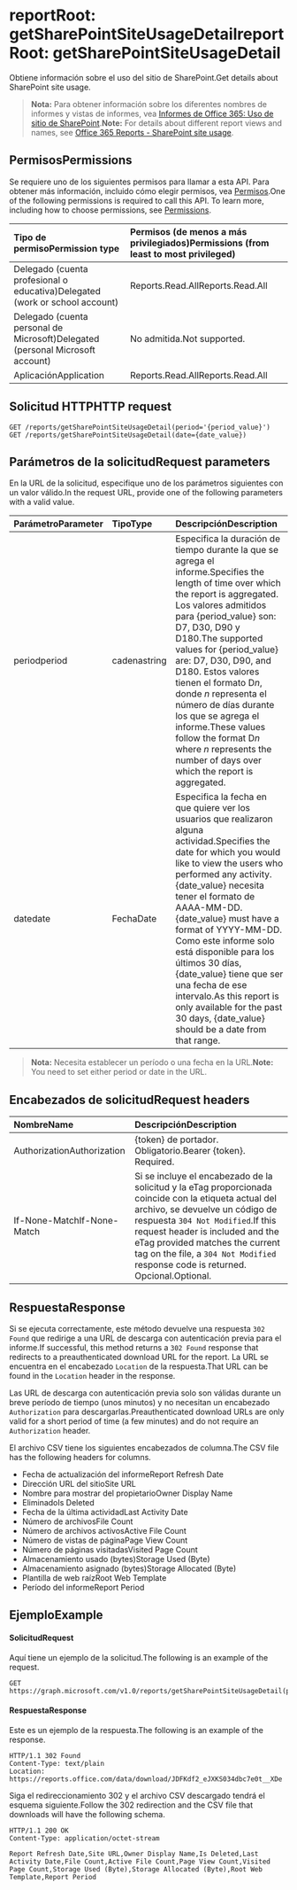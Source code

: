# <a name="reportroot-getsharepointsiteusagedetail"></a><span data-ttu-id="deeed-101">reportRoot: getSharePointSiteUsageDetail</span><span class="sxs-lookup"><span data-stu-id="deeed-101">reportRoot: getSharePointSiteUsageDetail</span></span>

<span data-ttu-id="deeed-102">Obtiene información sobre el uso del sitio de SharePoint.</span><span class="sxs-lookup"><span data-stu-id="deeed-102">Get details about SharePoint site usage.</span></span>

> <span data-ttu-id="deeed-103">**Nota:** Para obtener información sobre los diferentes nombres de informes y vistas de informes, vea [Informes de Office 365: Uso de sitio de SharePoint](https://support.office.com/client/SharePoint-site-usage-4ecfb843-e5d5-464d-8bf6-7ed512a9b213).</span><span class="sxs-lookup"><span data-stu-id="deeed-103">**Note:** For details about different report views and names, see [Office 365 Reports - SharePoint site usage](https://support.office.com/client/SharePoint-site-usage-4ecfb843-e5d5-464d-8bf6-7ed512a9b213).</span></span>

## <a name="permissions"></a><span data-ttu-id="deeed-104">Permisos</span><span class="sxs-lookup"><span data-stu-id="deeed-104">Permissions</span></span>

<span data-ttu-id="deeed-p101">Se requiere uno de los siguientes permisos para llamar a esta API. Para obtener más información, incluido cómo elegir permisos, vea [Permisos](../../../concepts/permissions_reference.md).</span><span class="sxs-lookup"><span data-stu-id="deeed-p101">One of the following permissions is required to call this API. To learn more, including how to choose permissions, see [Permissions](../../../concepts/permissions_reference.md).</span></span>

| <span data-ttu-id="deeed-107">Tipo de permiso</span><span class="sxs-lookup"><span data-stu-id="deeed-107">Permission type</span></span>                        | <span data-ttu-id="deeed-108">Permisos (de menos a más privilegiados)</span><span class="sxs-lookup"><span data-stu-id="deeed-108">Permissions (from least to most privileged)</span></span> |
| :------------------------------------- | :--------------------------------------- |
| <span data-ttu-id="deeed-109">Delegado (cuenta profesional o educativa)</span><span class="sxs-lookup"><span data-stu-id="deeed-109">Delegated (work or school account)</span></span>     | <span data-ttu-id="deeed-110">Reports.Read.All</span><span class="sxs-lookup"><span data-stu-id="deeed-110">Reports.Read.All</span></span>                         |
| <span data-ttu-id="deeed-111">Delegado (cuenta personal de Microsoft)</span><span class="sxs-lookup"><span data-stu-id="deeed-111">Delegated (personal Microsoft account)</span></span> | <span data-ttu-id="deeed-112">No admitida.</span><span class="sxs-lookup"><span data-stu-id="deeed-112">Not supported.</span></span>                           |
| <span data-ttu-id="deeed-113">Aplicación</span><span class="sxs-lookup"><span data-stu-id="deeed-113">Application</span></span>                            | <span data-ttu-id="deeed-114">Reports.Read.All</span><span class="sxs-lookup"><span data-stu-id="deeed-114">Reports.Read.All</span></span>                         |

## <a name="http-request"></a><span data-ttu-id="deeed-115">Solicitud HTTP</span><span class="sxs-lookup"><span data-stu-id="deeed-115">HTTP request</span></span>

<!-- { "blockType": "samples" } --> 

```http
GET /reports/getSharePointSiteUsageDetail(period='{period_value}')
GET /reports/getSharePointSiteUsageDetail(date={date_value})
```

## <a name="request-parameters"></a><span data-ttu-id="deeed-116">Parámetros de la solicitud</span><span class="sxs-lookup"><span data-stu-id="deeed-116">Request parameters</span></span>

<span data-ttu-id="deeed-117">En la URL de la solicitud, especifique uno de los parámetros siguientes con un valor válido.</span><span class="sxs-lookup"><span data-stu-id="deeed-117">In the request URL, provide one of the following parameters with a valid value.</span></span>

| <span data-ttu-id="deeed-118">Parámetro</span><span class="sxs-lookup"><span data-stu-id="deeed-118">Parameter</span></span> | <span data-ttu-id="deeed-119">Tipo</span><span class="sxs-lookup"><span data-stu-id="deeed-119">Type</span></span>   | <span data-ttu-id="deeed-120">Descripción</span><span class="sxs-lookup"><span data-stu-id="deeed-120">Description</span></span>                              |
| :-------- | :----- | :--------------------------------------- |
| <span data-ttu-id="deeed-121">period</span><span class="sxs-lookup"><span data-stu-id="deeed-121">period</span></span>    | <span data-ttu-id="deeed-122">cadena</span><span class="sxs-lookup"><span data-stu-id="deeed-122">string</span></span> | <span data-ttu-id="deeed-123">Especifica la duración de tiempo durante la que se agrega el informe.</span><span class="sxs-lookup"><span data-stu-id="deeed-123">Specifies the length of time over which the report is aggregated.</span></span> <span data-ttu-id="deeed-124">Los valores admitidos para {period_value} son: D7, D30, D90 y D180.</span><span class="sxs-lookup"><span data-stu-id="deeed-124">The supported values for {period_value} are: D7, D30, D90, and D180.</span></span> <span data-ttu-id="deeed-125">Estos valores tienen el formato D*n*, donde *n* representa el número de días durante los que se agrega el informe.</span><span class="sxs-lookup"><span data-stu-id="deeed-125">These values follow the format D*n* where *n* represents the number of days over which the report is aggregated.</span></span> |
| <span data-ttu-id="deeed-126">date</span><span class="sxs-lookup"><span data-stu-id="deeed-126">date</span></span>      | <span data-ttu-id="deeed-127">Fecha</span><span class="sxs-lookup"><span data-stu-id="deeed-127">Date</span></span>   | <span data-ttu-id="deeed-128">Especifica la fecha en que quiere ver los usuarios que realizaron alguna actividad.</span><span class="sxs-lookup"><span data-stu-id="deeed-128">Specifies the date for which you would like to view the users who performed any activity.</span></span> <span data-ttu-id="deeed-129">{date_value} necesita tener el formato de AAAA-MM-DD.</span><span class="sxs-lookup"><span data-stu-id="deeed-129">{date_value} must have a format of YYYY-MM-DD.</span></span> <span data-ttu-id="deeed-130">Como este informe solo está disponible para los últimos 30 días, {date_value} tiene que ser una fecha de ese intervalo.</span><span class="sxs-lookup"><span data-stu-id="deeed-130">As this report is only available for the past 30 days, {date_value} should be a date from that range.</span></span> |

> <span data-ttu-id="deeed-131">**Nota:** Necesita establecer un período o una fecha en la URL.</span><span class="sxs-lookup"><span data-stu-id="deeed-131">**Note:** You need to set either period or date in the URL.</span></span>

## <a name="request-headers"></a><span data-ttu-id="deeed-132">Encabezados de solicitud</span><span class="sxs-lookup"><span data-stu-id="deeed-132">Request headers</span></span>

| <span data-ttu-id="deeed-133">Nombre</span><span class="sxs-lookup"><span data-stu-id="deeed-133">Name</span></span>          | <span data-ttu-id="deeed-134">Descripción</span><span class="sxs-lookup"><span data-stu-id="deeed-134">Description</span></span>                              |
| :------------ | :--------------------------------------- |
| <span data-ttu-id="deeed-135">Authorization</span><span class="sxs-lookup"><span data-stu-id="deeed-135">Authorization</span></span> | <span data-ttu-id="deeed-p104">{token} de portador. Obligatorio.</span><span class="sxs-lookup"><span data-stu-id="deeed-p104">Bearer {token}. Required.</span></span>                |
| <span data-ttu-id="deeed-138">If-None-Match</span><span class="sxs-lookup"><span data-stu-id="deeed-138">If-None-Match</span></span> | <span data-ttu-id="deeed-139">Si se incluye el encabezado de la solicitud y la eTag proporcionada coincide con la etiqueta actual del archivo, se devuelve un código de respuesta `304 Not Modified`.</span><span class="sxs-lookup"><span data-stu-id="deeed-139">If this request header is included and the eTag provided matches the current tag on the file, a `304 Not Modified` response code is returned.</span></span> <span data-ttu-id="deeed-140">Opcional.</span><span class="sxs-lookup"><span data-stu-id="deeed-140">Optional.</span></span> |

## <a name="response"></a><span data-ttu-id="deeed-141">Respuesta</span><span class="sxs-lookup"><span data-stu-id="deeed-141">Response</span></span>

<span data-ttu-id="deeed-142">Si se ejecuta correctamente, este método devuelve una respuesta `302 Found` que redirige a una URL de descarga con autenticación previa para el informe.</span><span class="sxs-lookup"><span data-stu-id="deeed-142">If successful, this method returns a `302 Found` response that redirects to a preauthenticated download URL for the report.</span></span> <span data-ttu-id="deeed-143">La URL se encuentra en el encabezado `Location` de la respuesta.</span><span class="sxs-lookup"><span data-stu-id="deeed-143">That URL can be found in the `Location` header in the response.</span></span>

<span data-ttu-id="deeed-144">Las URL de descarga con autenticación previa solo son válidas durante un breve período de tiempo (unos minutos) y no necesitan un encabezado `Authorization` para descargarlas.</span><span class="sxs-lookup"><span data-stu-id="deeed-144">Preauthenticated download URLs are only valid for a short period of time (a few minutes) and do not require an `Authorization` header.</span></span>

<span data-ttu-id="deeed-145">El archivo CSV tiene los siguientes encabezados de columna.</span><span class="sxs-lookup"><span data-stu-id="deeed-145">The CSV file has the following headers for columns.</span></span>

- <span data-ttu-id="deeed-146">Fecha de actualización del informe</span><span class="sxs-lookup"><span data-stu-id="deeed-146">Report Refresh Date</span></span>
- <span data-ttu-id="deeed-147">Dirección URL del sitio</span><span class="sxs-lookup"><span data-stu-id="deeed-147">Site URL</span></span>
- <span data-ttu-id="deeed-148">Nombre para mostrar del propietario</span><span class="sxs-lookup"><span data-stu-id="deeed-148">Owner Display Name</span></span>
- <span data-ttu-id="deeed-149">Eliminado</span><span class="sxs-lookup"><span data-stu-id="deeed-149">Is Deleted</span></span>
- <span data-ttu-id="deeed-150">Fecha de la última actividad</span><span class="sxs-lookup"><span data-stu-id="deeed-150">Last Activity Date</span></span>
- <span data-ttu-id="deeed-151">Número de archivos</span><span class="sxs-lookup"><span data-stu-id="deeed-151">File Count</span></span>
- <span data-ttu-id="deeed-152">Número de archivos activos</span><span class="sxs-lookup"><span data-stu-id="deeed-152">Active File Count</span></span>
- <span data-ttu-id="deeed-153">Número de vistas de página</span><span class="sxs-lookup"><span data-stu-id="deeed-153">Page View Count</span></span>
- <span data-ttu-id="deeed-154">Número de páginas visitadas</span><span class="sxs-lookup"><span data-stu-id="deeed-154">Visited Page Count</span></span>
- <span data-ttu-id="deeed-155">Almacenamiento usado (bytes)</span><span class="sxs-lookup"><span data-stu-id="deeed-155">Storage Used (Byte)</span></span>
- <span data-ttu-id="deeed-156">Almacenamiento asignado (bytes)</span><span class="sxs-lookup"><span data-stu-id="deeed-156">Storage Allocated (Byte)</span></span>
- <span data-ttu-id="deeed-157">Plantilla de web raíz</span><span class="sxs-lookup"><span data-stu-id="deeed-157">Root Web Template</span></span>
- <span data-ttu-id="deeed-158">Período del informe</span><span class="sxs-lookup"><span data-stu-id="deeed-158">Report Period</span></span>

## <a name="example"></a><span data-ttu-id="deeed-159">Ejemplo</span><span class="sxs-lookup"><span data-stu-id="deeed-159">Example</span></span>

#### <a name="request"></a><span data-ttu-id="deeed-160">Solicitud</span><span class="sxs-lookup"><span data-stu-id="deeed-160">Request</span></span>

<span data-ttu-id="deeed-161">Aquí tiene un ejemplo de la solicitud.</span><span class="sxs-lookup"><span data-stu-id="deeed-161">The following is an example of the request.</span></span>

<!--{
  "blockType": "request",
  "isComposable": true,
  "name": "reportroot_getsharepointsiteusageuserdetail"
}-->

```http
GET https://graph.microsoft.com/v1.0/reports/getSharePointSiteUsageDetail(period='D7')
```

#### <a name="response"></a><span data-ttu-id="deeed-162">Respuesta</span><span class="sxs-lookup"><span data-stu-id="deeed-162">Response</span></span>

<span data-ttu-id="deeed-163">Este es un ejemplo de la respuesta.</span><span class="sxs-lookup"><span data-stu-id="deeed-163">The following is an example of the response.</span></span>

<!-- {
  "blockType": "response",
  "truncated": true,
  "@odata.type": "microsoft.graph.report"
} -->

```http
HTTP/1.1 302 Found
Content-Type: text/plain
Location: https://reports.office.com/data/download/JDFKdf2_eJXKS034dbc7e0t__XDe
```

<span data-ttu-id="deeed-164">Siga el redireccionamiento 302 y el archivo CSV descargado tendrá el esquema siguiente.</span><span class="sxs-lookup"><span data-stu-id="deeed-164">Follow the 302 redirection and the CSV file that downloads will have the following schema.</span></span>

<!-- { "blockType": "ignored" } --> 

```http
HTTP/1.1 200 OK
Content-Type: application/octet-stream

Report Refresh Date,Site URL,Owner Display Name,Is Deleted,Last Activity Date,File Count,Active File Count,Page View Count,Visited Page Count,Storage Used (Byte),Storage Allocated (Byte),Root Web Template,Report Period
```
